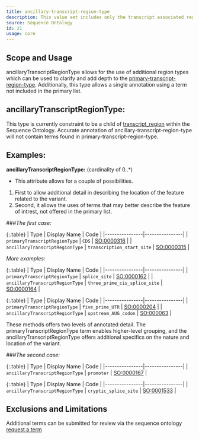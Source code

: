 ```yaml
---
title: ancillary-transcript-region-type
description: This value set includes only the transcript associated regions that is associated with a transcript simple allele reference coordinate.
source: Sequence Ontology
id: 21
usage: core
---
```


Scope and Usage
---------------

ancillaryTranscriptRegionType allows for the use of additional region types which can be used to clarify and add depth to the [primary-transcript-region-type](primary-transcript-region-type.html).  Additionally, this type allows a single annotation using a term not included in the primary list.

ancillaryTranscriptRegionType:
------------------------

This type is currently constraint to be a child of [transcript_region](http://www.sequenceontology.org/browser/current_svn/term/SO:0000833) within the Sequence Ontology.  Accurate annotation of ancillary-transcript-region-type will not contain terms found in primary-transcript-region-type.

Examples:
--------

**ancillaryTranscriptRegionType:** (cardinality of 0..*)

* This attribute allows for a couple of possibilities.  
1. First to allow additional detail in describing the location of the feature related to the variant.
2. Second, it allows the uses of terms that may better describe the feature of intrest, not offered in the primary list.


###_The first case:_

{:.table}
| Type | Display Name | Code | 
|----------------|----------------|
| `primaryTranscriptRegionType` | `CDS` | [SO:0000316](http://www.sequenceontology.org/browser/current_svn/term/SO:0000316) |
| `ancillaryTranscriptRegionType` | `transcription_start_site` | [SO:0000315](http://www.sequenceontology.org/browser/current_svn/term/SO:0000315) |


_More examples:_

{:.table}
| Type | Display Name | Code | 
|----------------|----------------|
| `primaryTranscriptRegionType` | `splice_site` | [SO:0000162](http://www.sequenceontology.org/browser/current_svn/term/SO:0000162) |
| `ancillaryTranscriptRegionType` | `three_prime_cis_splice_site` | [SO:0000164](http://www.sequenceontology.org/browser/current_svn/term/SO:0000164) |

{:.table}
| Type | Display Name | Code | 
|----------------|----------------|
| `primaryTranscriptRegionType` | `five_prime_UTR` | [SO:0000204](http://www.sequenceontology.org/browser/current_svn/term/SO:0000204) |
| `ancillaryTranscriptRegionType` | `upstream_AUG_codon` | [SO:000063](http://www.sequenceontology.org/browser/current_svn/term/SO:0000630) |

These methods offers two levels of annotated detail.  The primaryTranscriptRegionType term enables higher-level grouping, and the ancillaryTranscriptRegionType offers additional specifics on the nature and location of the variant.


###_The second case:_

{:.table}
| Type | Display Name | Code | 
|----------------|----------------|
| `ancillaryTranscriptRegionType` | `promoter` | [SO:0000167](http://www.sequenceontology.org/browser/current_svn/term/SO:0000167) |

{:.table}
| Type | Display Name | Code | 
|----------------|----------------|
| `ancillaryTranscriptRegionType` | `cryptic_splice_site` | [SO:0001533](http://www.sequenceontology.org/browser/current_svn/term/SO:0001533) |

Exclusions and Limitations
--------------------------

Additional terms can be submitted for review via the sequence ontology [request a term]( http://sourceforge.net/p/song/term-tracker/)


